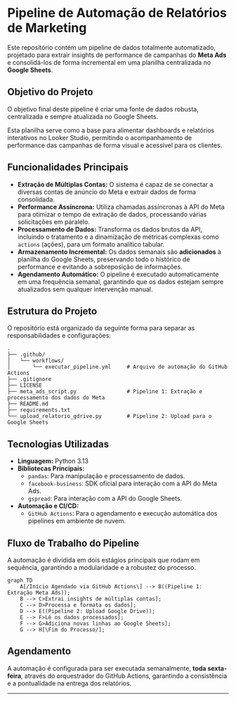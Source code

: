 # Pipeline de Automação de Relatórios de Marketing

Este repositório contém um pipeline de dados totalmente automatizado, projetado para extrair insights de performance de campanhas do **Meta Ads** e consolidá-los de forma incremental em uma planilha centralizada no **Google Sheets**.

## Objetivo do Projeto

O objetivo final deste pipeline é criar uma fonte de dados robusta, centralizada e sempre atualizada no Google Sheets.

Esta planilha serve como a base para alimentar dashboards e relatórios interativos no Looker Studio, permitindo o acompanhamento de performance das campanhas de forma visual e acessível para os clientes.

## Funcionalidades Principais

  - **Extração de Múltiplas Contas:** O sistema é capaz de se conectar a diversas contas de anúncio do Meta e extrair dados de forma consolidada.
  - **Performance Assíncrona:** Utiliza chamadas assíncronas à API do Meta para otimizar o tempo de extração de dados, processando várias solicitações em paralelo.
  - **Processamento de Dados:** Transforma os dados brutos da API, incluindo o tratamento e a dinamização de métricas complexas como `actions` (ações), para um formato analítico tabular.
  - **Armazenamento Incremental:** Os dados semanais são **adicionados** à planilha do Google Sheets, preservando todo o histórico de performance e evitando a sobreposição de informações.
  - **Agendamento Automático:** O pipeline é executado automaticamente em uma frequência semanal, garantindo que os dados estejam sempre atualizados sem qualquer intervenção manual.

## Estrutura do Projeto

O repositório está organizado da seguinte forma para separar as responsabilidades e configurações:

```
.
├── .github/
│   └── workflows/
│       └── executar_pipeline.yml     # Arquivo de automação do GitHub Actions
├── .gitignore
├── LICENSE
├── meta_ads_script.py                # Pipeline 1: Extração e processamento dos dados do Meta
├── README.md
├── requirements.txt
└── upload_relatorio_gdrive.py        # Pipeline 2: Upload para o Google Sheets
```

## Tecnologias Utilizadas

  - **Linguagem:** Python 3.13
  - **Bibliotecas Principais:**
      - `pandas`: Para manipulação e processamento de dados.
      - `facebook-business`: SDK oficial para interação com a API do Meta Ads.
      - `gspread`: Para interação com a API do Google Sheets.
  - **Automação e CI/CD:**
      - `GitHub Actions`: Para o agendamento e execução automática dos pipelines em ambiente de nuvem.


## Fluxo de Trabalho do Pipeline

A automação é dividida em dois estágios principais que rodam em sequência, garantindo a modularidade e a robustez do processo.

```mermaid
graph TD
    A[/Início Agendado via GitHub Actions\] --> B((Pipeline 1: Extração Meta Ads));
    B --> C>Extrai insights de múltiplas contas];
    C --> D>Processa e formata os dados];
    D --> E((Pipeline 2: Upload Google Drive));
    E --> F>Lê os dados processados];
    F --> G>Adiciona novas linhas ao Google Sheets];
    G --> H[\Fim do Processo/];
```

## Agendamento

A automação é configurada para ser executada semanalmente, **toda sexta-feira**, através do orquestrador do GitHub Actions, garantindo a consistência e a pontualidade na entrega dos relatórios.

-----
